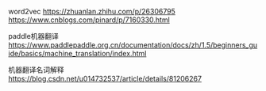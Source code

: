 word2vec https://zhuanlan.zhihu.com/p/26306795
         https://www.cnblogs.com/pinard/p/7160330.html
         
paddle机器翻译 https://www.paddlepaddle.org.cn/documentation/docs/zh/1.5/beginners_guide/basics/machine_translation/index.html

机器翻译名词解释 https://blog.csdn.net/u014732537/article/details/81206267
